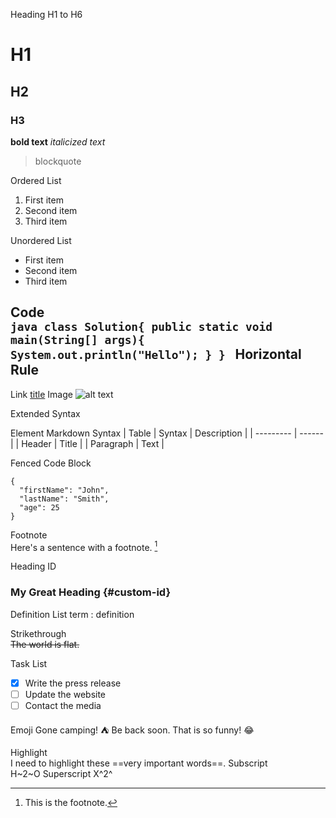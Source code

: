 Heading H1 to H6
# H1
## H2
### H3
**bold text**
*italicized text*
> blockquote

Ordered List
1. First item
2. Second item
3. Third item
   
Unordered List
- First item
- Second item
- Third item
  
Code	
`java
  class Solution{
    public static void main(String[] args){
      System.out.println("Hello");
    }
  }
`
Horizontal Rule	
---
Link	[title](https://www.example.com)
Image	![alt text](image.jpg)

Extended Syntax

Element	Markdown Syntax
| Table     | Syntax | Description |
| --------- | ------ |
| Header    | Title  |
| Paragraph | Text   |


Fenced Code Block	
```
{
  "firstName": "John",
  "lastName": "Smith",
  "age": 25
}
```
Footnote	
Here's a sentence with a footnote. [^1]
[^1]: This is the footnote.

Heading ID	
### My Great Heading {#custom-id}

Definition List	
term
: definition

Strikethrough	
~~The world is flat.~~

Task List	
- [x] Write the press release
- [ ] Update the website
- [ ] Contact the media

Emoji
Gone camping! :tent: Be back soon.
That is so funny! :joy:

Highlight	
I need to highlight these ==very important words==.
Subscript	
H~2~O
Superscript	
X^2^